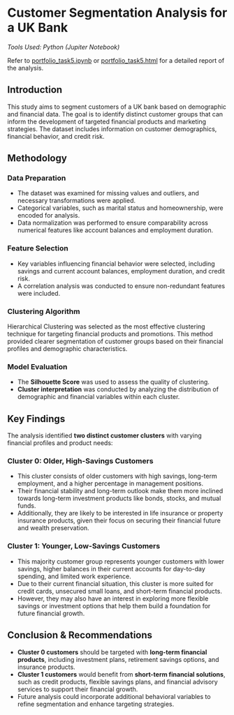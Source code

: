 # Customer Segmentation Analysis for a UK Bank

*Tools Used: Python (Jupiter Notebook)*

Refer to [portfolio_task5.ipynb](./portfolio_task5.ipynb) or [portfolio_task5.html](./portfolio_task5.html) for a detailed report of the analysis.


## Introduction
This study aims to segment customers of a UK bank based on demographic and financial data. The goal is to identify distinct customer groups that can inform the development of targeted financial products and marketing strategies. The dataset includes information on customer demographics, financial behavior, and credit risk.

## Methodology

### Data Preparation
- The dataset was examined for missing values and outliers, and necessary transformations were applied.
- Categorical variables, such as marital status and homeownership, were encoded for analysis.
- Data normalization was performed to ensure comparability across numerical features like account balances and employment duration.

### Feature Selection
- Key variables influencing financial behavior were selected, including savings and current account balances, employment duration, and credit risk.
- A correlation analysis was conducted to ensure non-redundant features were included.

### Clustering Algorithm
Hierarchical Clustering was selected as the most effective clustering technique for targeting financial products and promotions. This method provided clearer segmentation of customer groups based on their financial profiles and demographic characteristics.

### Model Evaluation
- The **Silhouette Score** was used to assess the quality of clustering.
- **Cluster interpretation** was conducted by analyzing the distribution of demographic and financial variables within each cluster.

## Key Findings
The analysis identified **two distinct customer clusters** with varying financial profiles and product needs:

### Cluster 0: Older, High-Savings Customers
- This cluster consists of older customers with high savings, long-term employment, and a higher percentage in management positions.
- Their financial stability and long-term outlook make them more inclined towards long-term investment products like bonds, stocks, and mutual funds.
- Additionally, they are likely to be interested in life insurance or property insurance products, given their focus on securing their financial future and wealth preservation.

### Cluster 1: Younger, Low-Savings Customers
- This majority customer group represents younger customers with lower savings, higher balances in their current accounts for day-to-day spending, and limited work experience.
- Due to their current financial situation, this cluster is more suited for credit cards, unsecured small loans, and short-term financial products.
- However, they may also have an interest in exploring more flexible savings or investment options that help them build a foundation for future financial growth.

## Conclusion & Recommendations
- **Cluster 0 customers** should be targeted with **long-term financial products**, including investment plans, retirement savings options, and insurance products.
- **Cluster 1 customers** would benefit from **short-term financial solutions**, such as credit products, flexible savings plans, and financial advisory services to support their financial growth.
- Future analysis could incorporate additional behavioral variables to refine segmentation and enhance targeting strategies.


 
